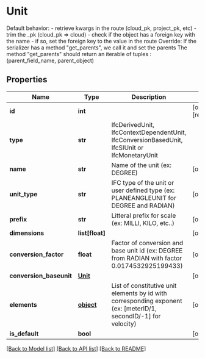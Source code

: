 # Unit

Default behavior: - retrieve kwargs in the route (cloud_pk, project_pk, etc) - trim the _pk (cloud_pk => cloud) - check if the object has a foreign key with the name - if so, set the foreign key to the value in the route Override: If the serializer has a method \"get_parents\", we call it and set the parents The method \"get_parents\" should return an iterable of tuples : (parent_field_name, parent_object)
## Properties
Name | Type | Description | Notes
------------ | ------------- | ------------- | -------------
**id** | **int** |  | [optional] [readonly] 
**type** | **str** | IfcDerivedUnit, IfcContextDependentUnit, IfcConversionBasedUnit, IfcSIUnit or IfcMonetaryUnit | 
**name** | **str** | Name of the unit (ex: DEGREE) | [optional] 
**unit_type** | **str** | IFC type of the unit or user defined type (ex: PLANEANGLEUNIT for DEGREE and RADIAN) | [optional] 
**prefix** | **str** | Litteral prefix for scale (ex: MILLI, KILO, etc..) | [optional] 
**dimensions** | **list[float]** |  | [optional] 
**conversion_factor** | **float** | Factor of conversion and base unit id (ex: DEGREE from RADIAN with factor 0.0174532925199433) | [optional] 
**conversion_baseunit** | [**Unit**](Unit.md) |  | [optional] 
**elements** | [**object**](.md) | List of constitutive unit elements by id with corresponding exponent (ex: [meterID/1, secondID/-1] for velocity) | [optional] 
**is_default** | **bool** |  | [optional] 

[[Back to Model list]](../README.md#documentation-for-models) [[Back to API list]](../README.md#documentation-for-api-endpoints) [[Back to README]](../README.md)


